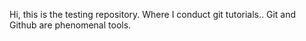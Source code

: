 Hi, this is the testing repository. Where I conduct git tutorials..
Git and Github are phenomenal tools.
